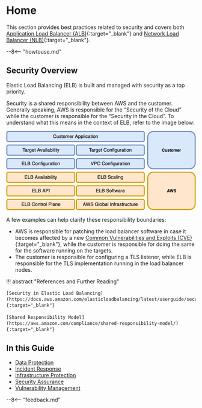 # Home

This section provides best practices related to security and covers both [Application Load Balancer (ALB)](https://docs.aws.amazon.com/elasticloadbalancing/latest/application/introduction.html){:target="_blank"} and [Network Load Balancer (NLB)](https://docs.aws.amazon.com/elasticloadbalancing/latest/network/introduction.html){:target="_blank"}.

--8<-- "howtouse.md"


## Security Overview

Elastic Load Balancing (ELB) is built and managed with security as a top priority.

Security is a shared responsibility between AWS and the customer. Generally speaking, AWS is responsible for the “Security of the Cloud” while the customer is responsible for the “Security in the Cloud”. To understand what this means in the context of ELB, refer to the image below:


![Shared Responsibility Model - ELB](images/elb-shared-responsibility-model.jpg)

A few examples can help clarify these responsibility boundaries:

* AWS is responsible for patching the load balancer software in case it becomes affected by a new [Common Vulnerabilities and Exploits (CVE)](https://en.wikipedia.org/wiki/Common_Vulnerabilities_and_Exposures){:target="_blank"}, while the customer is responsible for doing the same for the software running on the targets.
* The customer is responsible for configuring a TLS listener, while ELB is responsible for the TLS implementation running in the load balancer nodes.

!!! abstract "References and Further Reading"

    [Security in Elastic Load Balancing](https://docs.aws.amazon.com/elasticloadbalancing/latest/userguide/security.html){:target="_blank"}

    [Shared Responsibility Model](https://aws.amazon.com/compliance/shared-responsibility-model/){:target="_blank"}


## In this Guide

* [Data Protection](./data_protection)
* [Incident Response](./incident_response)
* [Infrastructure Protection](./infrastructure_protection)
* [Security Assurance](./security_assurance)
* [Vulnerability Management](./vulnerability_management)


--8<-- "feedback.md"